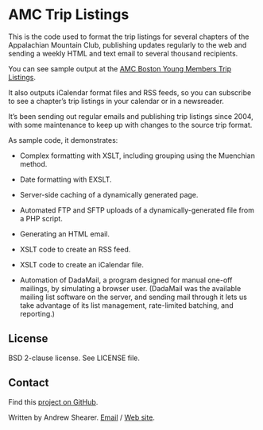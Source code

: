 # AMC Trip Listings #

This is the code used to format the trip listings for several chapters
of the Appalachian Mountain Club, publishing updates regularly to the web
and sending a weekly HTML and text email to several thousand recipients.

You can see sample output at the [AMC Boston Young Members Trip Listings](http://amcboston.org/youngmembers/trip_list.shtml).

It also outputs iCalendar format files and RSS feeds, so you can subscribe
to see a chapter’s trip listings in your calendar or in a newsreader.

It’s been sending out regular emails and publishing trip listings since 2004,
with some maintenance to keep up with changes to the source trip format.

As sample code, it demonstrates:

 * Complex formatting with XSLT, including grouping using the Muenchian method.

 * Date formatting with EXSLT.

 * Server-side caching of a dynamically generated page.

 * Automated FTP and SFTP uploads of a dynamically-generated file from a PHP script.

 * Generating an HTML email.

 * XSLT code to create an RSS feed.
 
 * XSLT code to create an iCalendar file.

 * Automation of DadaMail, a program designed for manual one-off mailings,
by simulating a browser user. (DadaMail was the available mailing list software on the
server, and sending mail through it lets us take advantage of its list
management, rate-limited batching, and reporting.)

## License ##

BSD 2-clause license. See LICENSE file.


## Contact ##

Find this [project on GitHub](https://github.com/ashearer/AMC-Trip-Listings).

Written by Andrew Shearer. [Email](ashearerw@shearersoftware.com) / [Web site](http://www.ashearer.com/).


